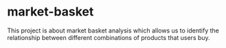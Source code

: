 # market-basket
This project is about market basket analysis which allows us to identify the relationship between different combinations of products that users buy.
